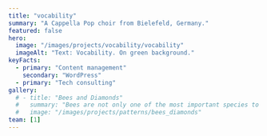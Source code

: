 ```yaml
---
title: "vocability"
summary: "A Cappella Pop choir from Bielefeld, Germany."
featured: false
hero:
  image: "/images/projects/vocability/vocability"
  imageAlt: "Text: Vocability. On green background."
keyFacts:
  - primary: "Content management"
    secondary: "WordPress"
  - primary: "Tech consulting"
gallery:
  # - title: "Bees and Diamonds"
  #   summary: "Bees are not only one of the most important species to keep our planet but also just cute little workers!"
  #   image: "/images/projects/patterns/bees_diamonds"
team: [1]
---
```


